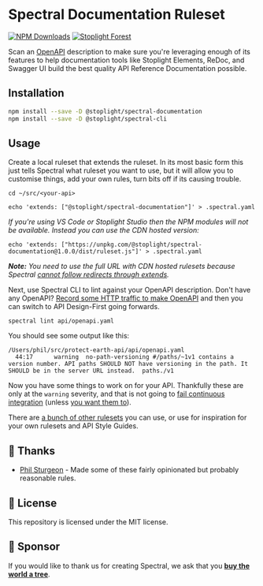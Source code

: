 # Spectral Documentation Ruleset

[![NPM Downloads](https://img.shields.io/npm/dw/@stoplight/spectral-documentation?color=blue)](https://www.npmjs.com/package/@stoplight/spectral-documentation) [![Stoplight Forest](https://img.shields.io/ecologi/trees/stoplightinc)][stoplight_forest]

Scan an [OpenAPI](https://spec.openapis.org/oas/v3.1.0) description to make sure you're leveraging enough of its features to help documentation tools like Stoplight Elements, ReDoc, and Swagger UI build the best quality API Reference Documentation possible. 

## Installation

``` bash
npm install --save -D @stoplight/spectral-documentation
npm install --save -D @stoplight/spectral-cli
```

## Usage


Create a local ruleset that extends the ruleset. In its most basic form this just tells Spectral what ruleset you want to use, but it will allow you to customise things, add your own rules, turn bits off if its causing trouble.

```
cd ~/src/<your-api>

echo 'extends: ["@stoplight/spectral-documentation"]' > .spectral.yaml
```

_If you're using VS Code or Stoplight Studio then the NPM modules will not be available. Instead you can use the CDN hosted version:_

```
echo 'extends: ["https://unpkg.com/@stoplight/spectral-documentation@1.0.0/dist/ruleset.js"]' > .spectral.yaml
```

_**Note:** You need to use the full URL with CDN hosted rulesets because Spectral [cannot follow redirects through extends](https://github.com/stoplightio/spectral/issues/2266)._

Next, use Spectral CLI to lint against your OpenAPI description. Don't have any OpenAPI? [Record some HTTP traffic to make OpenAPI](https://apisyouwonthate.com/blog/creating-openapi-from-http-traffic) and then you can switch to API Design-First going forwards.

```
spectral lint api/openapi.yaml
```

You should see some output like this:

```
/Users/phil/src/protect-earth-api/api/openapi.yaml
  44:17      warning  no-path-versioning #/paths/~1v1 contains a version number. API paths SHOULD NOT have versioning in the path. It SHOULD be in the server URL instead.  paths./v1
```

Now you have some things to work on for your API. Thankfully these are only at the `warning` severity, and that is not going to [fail continuous integration](https://meta.stoplight.io/docs/spectral/ZG9jOjExNTMyOTAx-continuous-integration) (unless [you want them to](https://meta.stoplight.io/docs/spectral/ZG9jOjI1MTg1-spectral-cli#error-results)).

There are [a bunch of other rulesets](https://github.com/stoplightio/spectral-rulesets) you can use, or use for inspiration for your own rulesets and API Style Guides.

## 🎉 Thanks

- [Phil Sturgeon](https://github.com/philsturgeon) - Made some of these fairly opinionated but probably reasonable rules.

## 📜 License

This repository is licensed under the MIT license.

## 🌲 Sponsor 

If you would like to thank us for creating Spectral, we ask that you [**buy the world a tree**][stoplight_forest].

[stoplight_forest]: https://ecologi.com/stoplightinc
